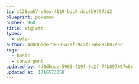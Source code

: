 ```yaml
---
id: c128ea67-e3ea-4119-bdc6-dcc0b9f973d2
blueprint: pokemon
number: 960
title: Wiglett
types:
  - water
author: 4d8d6ede-5963-429f-9c2f-74b897007e0c
tags:
  - basic
  - convergent
updated_by: 4d8d6ede-5963-429f-9c2f-74b897007e0c
updated_at: 1716573058
---
```

